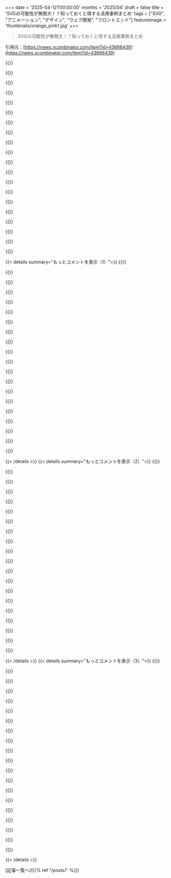 +++
date = '2025-04-12T00:00:00'
months = '2025/04'
draft = false
title = 'SVGの可能性が無限大！？知っておくと得する活用事例まとめ'
tags = ["SVG", "アニメーション", "デザイン", "ウェブ開発", "フロントエンド"]
featureimage = 'thumbnails/orange_pink1.jpg'
+++

> SVGの可能性が無限大！？知っておくと得する活用事例まとめ

引用元：[https://news.ycombinator.com/item?id=43666439](https://news.ycombinator.com/item?id=43666439)

{{<matomeQuote body="8年前の記事だけど、Sarah Drasnerの「SVG Can Do That？」って講演はマジで目からウロコだよ。CSSは当時からめっちゃ進化してるけど（SVGは知らん…）、まじおすすめ。<br>スライド：https://slides.com/sdrasner/svg-can-do-that<br>動画：https://youtu.be/ADXX4fmWHbo?si=6YPZkopyEDc8PSte" userName="chrisweekly" createdAt="2025-04-12T18:53:18" color="#ff5c5c">}}

{{<matomeQuote body="彼女の本も好きだけど、おすすめされてるツールは今でも使えるか分からん。" userName="jamra" createdAt="2025-04-12T20:53:57" color="">}}

{{<matomeQuote body="どの本のこと言ってるの？" userName="srid" createdAt="2025-04-12T22:07:03" color="">}}

{{<matomeQuote body="たぶんO’Reillyから出てる「SVG Animations」のことだね。2017年のやつ。フレームワークは結構変わっちゃったけど、基本的な考え方は変わってないと思う。セールで買えるならおすすめ。定価はちょっと高いかな。" userName="technetist" createdAt="2025-04-12T22:25:25" color="#ff5733">}}

{{<matomeQuote body="本の紹介ありがとー！他にもSVGの本あるよね。<br>SVG Essentials：https://www.oreilly.com/library/view/svg-essentials-2nd/9781...<br>SVG Text Layout：https://www.oreilly.com/library/view/svg-text-layout/9781491...<br>テキストレイアウトだけの本があるってことは、SVGって奥が深いんだなって思った。" userName="j45" createdAt="2025-04-13T02:22:37" color="#ff33a1">}}

{{<matomeQuote body="目次見ると、GreenSockの宣伝本っぽいね。タイトル詐欺じゃん。SMILは「おすすめしない」って書いてあるみたいだし。" userName="jarek-foksa" createdAt="2025-04-13T13:14:20" color="">}}

{{<matomeQuote body="GreenSockは使えるし良いんだけど、ゴリ押ししてくる製品は怪しいと思っちゃう。良いものなら勝手に広まるっしょ。" userName="ifwinterco" createdAt="2025-04-14T13:25:10" color="">}}

{{<matomeQuote body="SVGファイルで面白いことができるよ。DTDで定数を定義して、いろんな場所で使い回せるんだ。David Ellsworthの「Squares in Squares」ってページに良い例があるよ。<br>https://kingbird.myphotos.cc/packing/squares_in_squares.html<br>主要なブラウザは問題ないけど、InkscapeとかはDTDを解析できないかも。" userName="LegionMammal978" createdAt="2025-04-12T18:04:29" color="#38d3d3">}}

{{<matomeQuote body="エンティティじゃなくて、refでしょ？SVGでshapesとかpathsを定義して、idで参照するやつ。リンク先のページもそうしてるじゃん（個別のSVGをembedで読み込んでる）。SVG作った人はなんでエンティティみたいな仕組みを実装したんだろう？レンダリングのプロパティを上書きできるからかな？" userName="tannhaeuser" createdAt="2025-04-13T08:53:47" color="">}}

{{<matomeQuote body="エンティティはパース時に解決されるから、プリプロセッサみたいなもん。<use>はもっと強力で、オリジナルを書き換えると全部のインスタンスが変わるよ。確か、<symbol>と<use>はAdobe Illustratorとの互換性が目的だった気がする。" userName="jarek-foksa" createdAt="2025-04-13T11:53:28" color="">}}

{{<matomeQuote body="＞それってリンク先のページでも使われてるよね<br>違う目的で両方使ってるんだよ。例えばhttps://kingbird.myphotos.cc/packing/square-11.svgみたいなファイルには＜use＞要素と＜!ENTITY＞宣言がある。<br>数値属性には＜use＞は使えないから、CSS変数を使うのが一番近いかな。<br>＜use＞があるのは、オリジナルの要素と＜use＞で作られたクローンがDOMでリンクされるから。DTDエンティティはテキストとして組み込まれるのと違う。<br>XML嫌いな人が多いから、内部DTDも嫌われるんじゃないかな。XML標準以外に情報が少ないしね。<br>ブラウザ開発者は攻撃対象を減らしたいから、DTDとかXMLスタイルシートがまだ動くのが不思議。もし悪用されたらすぐに削除すると思うよ。" userName="LegionMammal978" createdAt="2025-04-13T14:30:12" color="#45d325">}}

{{<matomeQuote body="何か見落としてるかもだけど、DTDを表す＜!doctype＞や＜!element＞が見当たらないんだけど。単にSVGのdefsとuseの話なら、それはDTDじゃないよ。" userName="lenkite" createdAt="2025-04-13T03:21:21" color="">}}

{{<matomeQuote body="全部スタンドアロンファイルにあるよ。例えばhttps://kingbird.myphotos.cc/packing/square-11.svgのソースを見てみて。いろんな長さや角度を表すエンティティが定義されてる。これは＜use＞できないよね。CSS変数なら代替できるけど、librsvgみたいなブラウザ以外のツールじゃ扱いにくいかも。" userName="LegionMammal978" createdAt="2025-04-13T14:28:15" color="">}}

{{<matomeQuote body="ああ、ありがとう。Chromeの開発者ツールじゃもう置換されてるから表示されないんだね。" userName="lenkite" createdAt="2025-04-14T00:03:12" color="">}}

{{<matomeQuote body="既存のSVGから一部を抜き出して、ページの別の場所でuse（クローン）することもできるよ。<br>https://developer.mozilla.org/en-US/docs/Web/SVG/Reference/E…" userName="timewizard" createdAt="2025-04-12T18:20:40" color="#45d325">}}

{{<matomeQuote body="昔、Wikimedia Commonsでシェルピンスキー・カーペットを定義した時に使ったよ。<br>https://commons.wikimedia.org/wiki/File:Sierpinski_carpet_6…<br>当時、ほとんどのSVGレンダラーがロックするかクラッシュしたんだ。" userName="ygra" createdAt="2025-04-12T19:15:22" color="#38d3d3">}}

{{<matomeQuote body="ブラウザでは動くかもしれないけど、多くのSVGツールはDTDを無視するよ。DOS攻撃のリスクがあるからね。例えばBillion laughs attack。<br>https://en.wikipedia.org/wiki/Billion_laughs_attack" userName="noahbald" createdAt="2025-04-12T22:08:06" color="#45d325">}}

{{<matomeQuote body="そのページ、2022年のiPhone SEでレンダリングするのに5秒もかかったよ。" userName="znpy" createdAt="2025-04-12T23:11:34" color="">}}

{{<matomeQuote body="Nanda Syahrasyadの「A Deep Dive Into SVG Path Commands」は、SVGパスの構成を理解するのにすごく役立つよ。2年前の記事だけど、SVGでできることとか、その仕組みがよくわかった。<br>[0] https://www.nan.fyi/svg-paths" userName="joshuaturner" createdAt="2025-04-12T19:34:33" color="#45d325">}}

{{<matomeQuote body="SVGで面白いことをするプロジェクトに参加してたよ。Reactで作られてて、アニメーション要素のある静止画があって、色はCMSでコントロールされてた。<br>フロントエンドはAPIを叩いて、正しい色が割り当てられたSVGイメージを返して、SVG要素の表示・非表示でアニメーションを実現してた。<br>例：https://web.archive.org/web/20221020133516im_/https://uncrow…" userName="baosoy" createdAt="2025-04-12T19:03:10" color="#ff33a1">}}

{{< details summary="もっとコメントを表示（1）">}}
{{<matomeQuote body="Macromedia Flashがマジで懐かしいなー。Flashみたいに、あんなにインディーズゲームとかアニメが手軽に作れて、しかもFlash Playerだけで見れる技術って他にないじゃん？　参入障壁がめっちゃ低かったんだよね。<br>今のSVGは、Flashで出来たこと全部できるポテンシャル秘めてるのに、Flashみたいなエディタもないし、ActionScriptみたいなシーン/オブジェクトベースのコーディングもできない。しかもブラウザごとに癖があるから、簡単なSVGしかどこでも表示されないんだよねー。" userName="imhoguy" createdAt="2025-04-13T06:56:58" color="">}}

{{<matomeQuote body="Adobe Animateとしてまだあるよ。HTMLに書き出せるし。<br>それに、SVGとFlashを比べるのは、リンゴとミカンを比べるようなもんじゃない？　SVGはFlashの全部をやる必要はなくて、ブラウザの他の技術に頼ればいいんだから。" userName="7952" createdAt="2025-04-13T08:10:07" color="">}}

{{<matomeQuote body="Adobe AnimateはFlashの抜け殻だよ。2Dしかサポートしてないし。昔のFlashは20年も前に3Dに対応してたのに。もうほとんど死んだ製品だね。Flashの魂の一部はAfter Effectsに残ってるけど、あれはビデオ編集ツールだし。" userName="rchaud" createdAt="2025-04-14T18:39:43" color="">}}

{{<matomeQuote body="WebAssemblyなら比較できるんじゃない？　例えば、UnityとかUnrealとかGodotとかって、結構簡単にブラウザ向けにコンパイルできるし。<br>ただ問題は、どれも結構容量が大きくて、数十MBとかになるんだよね。普通は数MBなのに。" userName="jefozabuss" createdAt="2025-04-13T11:20:18" color="">}}

{{<matomeQuote body="これって、起業のチャンスじゃね？　Flashみたいなの作り直すの。" userName="mettamage" createdAt="2025-04-13T11:24:08" color="">}}

{{<matomeQuote body="複雑なアニメーションSVGは楽しいけど、SMILの細かいところに入り込むと、Safariがfloatの先頭の0がないとかでスマホを破壊してくるみたいな、意味不明なことが起こるんだよね。" userName="braebo" createdAt="2025-04-12T21:40:27" color="">}}

{{<matomeQuote body="スラングだよ。文字通りのレンガ（岩とか石みたいな）を想像して。デバイスが「bricked」って言うのは、何かのせいで使い物にならなくなった状態のこと。" userName="chrisweekly" createdAt="2025-04-13T05:10:58" color="#ff33a1">}}

{{<matomeQuote body="たぶんGPは、GGPがiPhoneをbrickするSVGに出会ったっていうのは（特に悪用目的で作られたペイロードじゃなくて）、並外れた証拠が必要な並外れた主張だって言ってるんだと思うよ。" userName="EE84M3i" createdAt="2025-04-13T05:32:33" color="">}}

{{<matomeQuote body="誇張表現だって解釈することも簡単だよね。<br>特に、他のブラウザでは問題ないのに、Safariだとタブがクラッシュするようなことをうっかりやっちゃうのがどれだけ簡単か知ってれば。<br>実際にデバイスがbrickするわけじゃないけど、ブラウザが結構ハードに落ちる。" userName="lawik" createdAt="2025-04-13T06:55:24" color="">}}

{{<matomeQuote body="GPの言う通りだったね。君の解釈で間違いないと思ってたけど、これまで色んな事を見てきたから、本当に文鎮化する時の詳細についてもっと詳しく知りたかったんだ。" userName="hansvm" createdAt="2025-04-13T13:13:41" color="">}}

{{<matomeQuote body="「bricked」って言葉は、スマホをただの useless brick（役に立たないレンガ）に変えちゃうみたいなイメージで捉えてたな。" userName="knighthack" createdAt="2025-04-14T00:33:33" color="">}}

{{<matomeQuote body="JSを使ってクリエイティブにSVGを動的に生成してる人で仕事を探してる人がいたら、DMしてね！" userName="benjanik" createdAt="2025-04-13T01:55:36" color="">}}

{{<matomeQuote body="線の濃淡を表現できるSVGの拡張機能ってないかな？ペンを上げ下げできるプロッタを持ってて、SVGファイルから制御してるんだ。手書きみたいに、線を描いてる途中でペンを下げられたら最高なんだけど。<br>あー、Evil Mad Scientist LabsのAxidrawだよ。素晴らしいデバイスだし、人も最高。" userName="CliffStoll" createdAt="2025-04-12T18:36:15" color="#ff33a1">}}

{{<matomeQuote body="プレーンなSVGファイルにカスタム命令を仕込んで、リーダーで解釈するのは結構簡単だよ。例えば、レーザーカッターとプロッター両方に使える機械を持ってて、レーザーのパワーにopacity、移動速度にストロークの太さ、パスの回数にgreen channel、Z軸の高さにblue channel、ペンの上げ下げやレーザーのオンオフにred channelを使ってるよ。" userName="m-a-t-t-i" createdAt="2025-04-12T22:38:15" color="#ff5733">}}

{{<matomeQuote body="それならG-codeを使うのが良いんじゃないかな？<br>こんなのを作ってるよ：https://github.com/WillAdams/gcodepreview" userName="WillAdams" createdAt="2025-04-12T19:42:47" color="#ff5733">}}

{{<matomeQuote body="最近、CSSアニメーションのSVGタイルを使って、ちょっとしたおふざけゲームを作ったんだ：https://pipeline-panic.vercel.app/" userName="danielstocks" createdAt="2025-04-12T22:32:11" color="">}}

{{<matomeQuote body="いいね。70年代のボードゲームWaterworksを思い出すよ。<br>https://boardgamegeek.com/boardgame/333/waterworks" userName="vunderba" createdAt="2025-04-13T18:40:58" color="">}}

{{<matomeQuote body="ソースコードはこちら：https://github.com/danielstocks/pipeline-panic" userName="danielstocks" createdAt="2025-04-13T16:36:41" color="">}}

{{<matomeQuote body="これ、マジですげーミニゲームじゃん！ソースまで公開してくれてありがとねー。めっちゃ良くできてるわ。" userName="chrisweekly" createdAt="2025-04-13T16:43:30" color="#45d325">}}

{{<matomeQuote body="これ、ちょー楽しいミニゲームだね！シェアしてくれてマジ感謝！" userName="two_handfuls" createdAt="2025-04-13T04:02:13" color="#785bff">}}


{{< /details >}}
{{< details summary="もっとコメントを表示（2）">}}
{{<matomeQuote body="いいね！" userName="perilunar" createdAt="2025-04-13T03:31:02" color="">}}

{{<matomeQuote body="SVGのtransformsって、最初は「なんでこんなのいるの？」って思ってたけど、自分でアイコンとかロゴ作ってみて納得したわ。曲線ってマジ難しいんだよね。2個目のロゴできた時、なんかペタッとしてる気がして10°傾けたくなったんだ。<br>全部書き直すとかありえないからrotationにしたらマジ最高だった。しかもtestの横に置くと変だったから、カーニングがうまくいくまで何度も角度変えちゃった。" userName="hinkley" createdAt="2025-04-12T18:15:28" color="#38d3d3">}}

{{<matomeQuote body="SVGって、マジでまだ開拓されてない分野って感じだよね。いろいろできるのにさ。想像力次第だけど、結構「ゴリ押し」しなきゃいけない部分もあるかも。結局はユースケース次第かな。" userName="rckt" createdAt="2025-04-12T18:26:34" color="#ff33a1">}}

{{<matomeQuote body="手軽に作れるフォーマットだけど、凝ったことしようとすると「あー、なるほどね」ってなるよね。<br>使われない理由はね…<br>・複雑な図形はブラウザによって表示が違う<br>・レンダラーによって実装範囲が違うから、安全な部分がどこかわからない<br>・複雑な図形は表示が遅い<br>・エディタがInkscapeくらいしかない。しかもInkscapeの挙動がChromeとかFirefoxと違うんだよね。例えばInkscapeで線に矢印つけてもFirefoxで表示されないとか。<br>制限も多いし。SVGの中にSVGを埋め込むのは一段までしかできないし。webでinlineで書くかlinkで書くかで挙動違うし。" userName="geokon" createdAt="2025-04-13T05:50:13" color="">}}

{{<matomeQuote body="＞エディタがInkscapeくらいしかない。<br>オープンソースのベクターエディタって意味？SVGの編集機能があるツールなら、Adobe IllustratorとかSketchとかAffinity Photo/Designerとか色々あるじゃん。webアプリもあるし（SVGatorとか）。Inkscapeは、Affinityみたいに独自のXML名前空間を追加するけど、矢印はmarker要素を使うと思うよ。<br>SVGって柔軟性高いけど、ブラウザ間の挙動の違いとかバグとかで、表示を揃えるのが大変になるよね。でも、マジで好きなフォーマット。" userName="Springtime" createdAt="2025-04-13T07:19:03" color="#785bff">}}

{{<matomeQuote body="InkscapeはSVGをネイティブファイル形式としてる唯一の主要ベクターグラフィックスエディタだよね。他のアプリはSVGのimport/exportができるだけだから、rasterizeされることが多い。SVGatorはアニメーションに特化してるから高いし。webベースならBoxy SVGがいいかも（作ったのは俺だけど）。" userName="jarek-foksa" createdAt="2025-04-13T12:42:28" color="#785bff">}}

{{<matomeQuote body="面白い使い方としては、<br>・toolpath情報を追加してFlashをComputer Aided Manufacturingツールのエンジンとして使う。<br>https://github.com/Jack000/PartKAM<br>・（Edward R. Fordとのプロジェクト）部品リストにハイパーリンクを追加してassembly diagramで部品をハイライトする。<br>https://github.com/shapeoko/Docs<br>--- もう動かないみたいだけど。" userName="WillAdams" createdAt="2025-04-12T19:47:24" color="">}}

{{<matomeQuote body="すぐ限界が来る感じだよねー。groupとかlayerがないと管理しづらくなるし、performanceも良くない気がする。" userName="wwweston" createdAt="2025-04-12T18:53:25" color="">}}

{{<matomeQuote body="グループとかレイヤーなしってことかな？`<g>`とは違うってこと？" userName="srid" createdAt="2025-04-12T22:12:13" color="">}}

{{<matomeQuote body="全部SVGとJSでできててHTMLが一切ないサイトを見てみたいな。できるはずだけど、まだ見たことないんだよね。" userName="perilunar" createdAt="2025-04-13T03:24:11" color="">}}

{{<matomeQuote body="CSSの配置の限界を回避するためにSVGを使ったことがあるよ（新しいレイアウトが登場する前はね）。CSSの書き方を忘れちゃうんだけど、Inkscapeで絵に文字を加えるのは簡単だったから。" userName="efreak" createdAt="2025-04-16T02:53:24" color="">}}

{{<matomeQuote body="それって本当に可能だってどうやってわかるの？" userName="eMPee584" createdAt="2025-04-13T06:49:27" color="">}}

{{<matomeQuote body="ブラウザはSVGファイルを表示できるし、SVGファイルは別のSVGファイルにリンクできるよ。サーバーの設定でSVGをデフォルトで提供するようにすればOK。ほとんどのサーバーはそうじゃないけど、設定変更は簡単だよ。" userName="perilunar" createdAt="2025-04-13T07:55:55" color="#785bff">}}

{{<matomeQuote body="stack overflowの古い投稿で見つけたよ。３ページのテストだけど、ポイントは示してるね。https://svg.nicubunu.ro" userName="perilunar" createdAt="2025-04-13T12:17:03" color="">}}

{{<matomeQuote body="でもこれにはjavascriptがないね。" userName="pcthrowaway" createdAt="2025-04-15T00:17:08" color="">}}

{{<matomeQuote body="そうだね。制約はあると思うけど、SVGはCSSよりもWebデザインのwysiwygって感じがする。" userName="memhole" createdAt="2025-04-12T18:33:56" color="#45d325">}}

{{<matomeQuote body="SVG+CSSはすごく強力だよ。ダーク/ライトモードに対応した図をjavascriptなしで作れるのが好き。例えばここの図を見てみて：https://blog.davidv.dev/posts/ipvs-lb/" userName="deivid" createdAt="2025-04-12T22:02:34" color="#ff5c5c">}}

{{<matomeQuote body="＞Unkeyのランディングページがいい例だね。<br>そのページ、めっちゃ高性能なM1 Proのラップトップでもラグくて気持ち悪くなるし、ロードも遅い。ただの派手な線のためだけに？開発者としては中身を重視した製品を選ぶな。見た目も大事だけど、これはトレードオフがうまくできてないと思うな。" userName="Voultapher" createdAt="2025-04-13T06:50:51" color="">}}

{{<matomeQuote body="最新のChrome、MBP i7 2019だけど、マジでめっちゃラグいんだけど。" userName="deads1mple" createdAt="2025-04-14T09:36:41" color="">}}

{{<matomeQuote body="めっちゃ高性能なM1 Proのラップトップでもラグいってマジか。<br>AppleのMシリーズチップって、そんなにパワフルじゃないけど、電力効率は良いんだよね。もっと速いラップトップはたくさんあるけど、電力消費が激しいんだよね。俺のAMDのラップトップはM1 Proよりずっと性能良いけど、電気めっちゃ食うし。Unkeyのウェブサイトを見るのに問題なかったよ。Safari使ってるなら、それが問題かも。Safariマジでクソだし。" userName="leptons" createdAt="2025-04-13T17:31:32" color="">}}


{{< /details >}}
{{< details summary="もっとコメントを表示（3）">}}
{{<matomeQuote body="Chromeだけど、最初のフルスクロールの後、ページはまあまあだったよ。でも、最初のスクロールはかなりラグかった。ちなみに、こういうのには敏感なんだ。<br>＞AppleのMシリーズチップは、そんなにパワフルじゃないけど、電力効率はとても良い。<br>＞シングルスレッドの性能に関しては、両方ともそうなんだよね。特にIPCはすごい。例えばhttps://github.com/Voultapher/sort-research-rs/blob/main/wri...を見てみて。<br>＞同じinstructions per cycle (IPC)で、命令からサイクルへのマッピングが同じだと仮定すると、Zen 3はクロック周波数によってFirestormより約1.53倍速いはずだ。しかし、Zen 3と同じ年にリリースされたマイクロアーキテクチャは、分岐予測の誤りの影響が最小限に抑えられた場合、絶対的なスループットの点でZen 3を上回ることから、ほぼそれに匹敵するまでになっている。<br>最新世代のPコアは、STパフォーマンスにおいて単純に比類なき性能を発揮している。M4コアはGeekbench STで4kポイントを達成できるが、AMDの最高のデスクトップ製品は、はるかに高いクロック周波数で約3.5kポイントを達成する。ウェブブラウジングではSTパフォーマンスが重要なんだ。" userName="Voultapher" createdAt="2025-04-13T20:09:25" color="#ff33a1">}}

{{<matomeQuote body="それってAppleの実装の問題じゃね？ 古い9世代i5のFirefoxでは問題ないけど。" userName="RobotToaster" createdAt="2025-04-13T07:43:29" color="">}}

{{<matomeQuote body="少数派かもしれないけど、SVGよりずっと機能が少ない、同じくらい人気のあるベクター描画フォーマットがあればいいのにって思うんだよね。プロジェクトでベクター描画をサポートしたいとき、SVGをサポートするのが一番簡単な方法だけど…それって実質的にブラウザを持ち込むのと同じことじゃん。最小限の代替案って何？" userName="yowzadave" createdAt="2025-04-15T18:17:50" color="">}}

{{<matomeQuote body="SVGはHTMLによく似ている気がする。特にアニメーションが絡むとね。最初はすごく良くてシンプルで、ちゃんと仕事をして、基本的なビューア（コンバーターやエディターも）で扱えて、簡単に生成できる。CSSやJSを使えばさらに機能が増えるけど、それも良さそうに見える。でも、シンプルさがなくなり、完全な機能の幅広いサポートや互換性（部分的なサポートや、さまざまな状況での予期しない動作が原因）も失われる。アニメーションが必要な場合はまだ良い選択肢に見えるけど、不必要な場合はSVGでアニメーションを使うのは避けたい。" userName="defanor" createdAt="2025-04-13T07:31:38" color="">}}

{{<matomeQuote body="最高の記事だね。サイトのデザインも最高。<br>SVGがこれほど長い間存在しているのに、その潜在能力はまだ十分に引き出されていないように感じる。機能的なHTML、CSS、JS（基本的にまったく異なるHTMLドキュメント）をこんなに簡単にカプセル化できる要素は他に思いつかない。" userName="fitsumbelay" createdAt="2025-04-13T00:21:26" color="#38d3d3">}}

{{<matomeQuote body="SVGの良いところは、DOMに接続できること、CSSを使えること、canvasよりデバッグが簡単なこと。パフォーマンスだけが、プロットやマッピングのチャート用の宣言的なコードを作るのを妨げている。" userName="gocsjess" createdAt="2025-04-13T07:20:29" color="#38d3d3">}}

{{<matomeQuote body="どんなパフォーマンスの問題に遭遇した？ 10年前はフィルターを避ければそこそこ良かったけど、それも改善されたよね。" userName="notnullorvoid" createdAt="2025-04-13T16:15:26" color="">}}

{{<matomeQuote body="その時は、パスが多いSVGはアプリを遅くすると思ってた。d3とgeojsonをいじってた頃の話。" userName="gocsjess" createdAt="2025-04-18T11:35:23" color="">}}

{{<matomeQuote body="SVGとCSSアニメーションを一緒に使いたかったんだね。" userName="gocsjess" createdAt="2025-04-18T11:39:13" color="">}}

{{<matomeQuote body="SVGで作ったもの。<br>Sun Clock: https://sunclock.net<br>Degrees What?: https://degreeswhat.com" userName="perilunar" createdAt="2025-04-13T03:36:52" color="#785bff">}}

{{<matomeQuote body="これいいね！SVGって過小評価されてると思うんだよね。特にdiffusionベースの画像生成の時代には。<br>https://rorads.github.io/technical/quick-ai-reflection-on-sv... で軽く書いたよ。" userName="rorads" createdAt="2025-04-13T17:33:32" color="#785bff">}}

{{<matomeQuote body="すごいねー。影響されちゃった。もっと勉強しなきゃ！SVGアニメーションに興味があったら、Adobe Illustratorからアニメーションを作るプログラムを書いたから見てみて。<br>https://svija.com/en/animation" userName="AndrewSwift" createdAt="2025-04-12T19:35:47" color="#ff5c5c">}}

{{<matomeQuote body="昔、JavaScriptでSVGを使ってテトリスを作ったことがあるんだ。グラフィックもきれいで、アニメーションもスムーズだった。他にSVGを使ってる人を知らなかったんだよね。<br>SteamでPro Office Calculatorっていうゲームも作ったんだけど、Doomみたいな3Dエンジンが入っててInkscapeをマップエディタとして使ったんだ。マップの例はここにあるよ。<br>https://github.com/robjinman/pro_office_calc/blob/develop/da..." userName="rjinman" createdAt="2025-04-13T17:33:05" color="#ff5733">}}

{{<matomeQuote body="Avaraを思い出すね。あれもMacDrawをレベルエディタとして使ってたんだ。めっちゃクール！" userName="enduser" createdAt="2025-04-13T17:56:17" color="#785bff">}}

{{<matomeQuote body="知られていない機能をうまく使うことで、境界線を押し広げたり、壊したりできるのを見るのは面白いね。とは言え、今はCSSの方がいいかもしれないけど。<br>SVGでインジェクション攻撃ができるってペンテスターが見つけたんだよね。クライアントがSVGを使いたいって言い出した頃だったから対応したよ。" userName="paulryanrogers" createdAt="2025-04-13T14:17:03" color="">}}

{{<matomeQuote body="SVGってCSSでアニメーションできるんだね。へー！<br>AsteroidsみたいなベクターグラフィックスのゲームをSVGとアニメーションで再現した人っているのかな？JSで小惑星の形とか方向を変える必要はあるけど。" userName="kmoser" createdAt="2025-04-12T18:00:58" color="#38d3d3">}}

{{<matomeQuote body="バックエンドにいた時にブックマークしてた動画。<br>https://youtube.com/watch?v=wc8ovZZ78SY<br>The Secret of Kellsを子供に見せた直後にこれを見つけて、過度に華やかなウェブサイトについての恐ろしいアイデアを思いついたんだよね。ほとんど思いとどまったけど。" userName="hinkley" createdAt="2025-04-12T18:19:08" color="">}}

{{<matomeQuote body="canvasを使った方がパフォーマンスはいいけど、SVGでやるのも面白いかもね。" userName="mkoryak" createdAt="2025-04-12T18:12:10" color="">}}

{{<matomeQuote body="SVGってa11yしやすいんだよね。しかも、ariaとの相乗効果でテスト自動化も楽になるってのが見落とされがち。画面読み上げしにくいコードって、E2Eテストとかも正確にやりにくいもんね。" userName="hinkley" createdAt="2025-04-12T18:24:33" color="#38d3d3">}}

{{<matomeQuote body="最近は全然やってないけど、SVGマジで好き。2017年に蓄電池の会社で面白いプロジェクトやったんだよね。バッテリーの状態とかをグラフでレポートするやつ。Sql Serverの.Net拡張機能使って、データベースからグラフィック生成してたんだ。" userName="intrasight" createdAt="2025-04-12T21:51:18" color="">}}


{{< /details >}}


[記事一覧へ]({{% ref "/posts/" %}})
